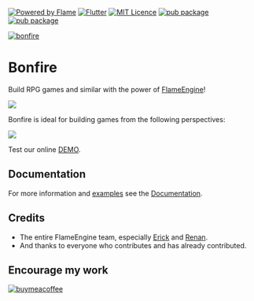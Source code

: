 [![Powered by Flame](https://img.shields.io/badge/Powered%20by-%F0%9F%94%A5-orange.svg)](https://flame-engine.org)
[![Flutter](https://img.shields.io/badge/Made%20with-Flutter-blue.svg)](https://flutter.dev/)
[![MIT Licence](https://badges.frapsoft.com/os/mit/mit.svg?v=103)](https://opensource.org/licenses/mit-license.php)
[![pub package](https://img.shields.io/pub/v/bonfire.svg)](https://pub.dev/packages/bonfire)
[![pub package](https://img.shields.io/pub/v/bonfire.svg?style=popout&include_prereleases)](https://pub.dev/packages/bonfire/versions/1.0.0-rc0)


[![bonfire](https://github.com/RafaelBarbosatec/bonfire/blob/master/media/bonfire.gif)](https://bonfire-engine.github.io/)


# Bonfire

Build RPG games and similar with the power of [FlameEngine](https://flame-engine.org/)!

![](https://github.com/RafaelBarbosatec/bonfire/blob/master/media/video.gif)

Bonfire is ideal for building games from the following perspectives:

![](https://github.com/RafaelBarbosatec/bonfire/blob/master/media/perspectiva.jpg)

Test our online [DEMO](https://bonfire-engine.github.io/examples/bonfire/).

## Documentation

For more information and [examples](https://bonfire-engine.github.io/#/examples) see the [Documentation](https://bonfire-engine.github.io/).


## Credits

 * The entire FlameEngine team, especially [Erick](https://github.com/erickzanardo) and [Renan](https://github.com/renancaraujo).
 * And thanks to everyone who contributes and has already contributed.

## Encourage my work

[![buymeacoffee](https://user-images.githubusercontent.com/835641/60540201-fcd7fa00-9ce4-11e9-87ec-1e98568e9f58.png)](https://www.buymeacoffee.com/rafaelbarbosa)

 
